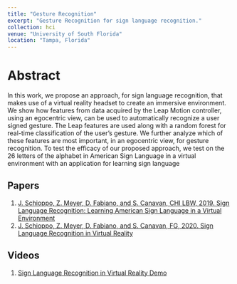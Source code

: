 ```yaml
---
title: "Gesture Recognition"
excerpt: "Gesture Recognition for sign language recognition."
collection: hci
venue: "University of South Florida"
location: "Tampa, Florida"
---
```


# Abstract
In this work, we propose an approach, for sign language recognition, that makes use of a virtual
reality headset to create an immersive environment. We show how features from data acquired by
the Leap Motion controller, using an egocentric view, can be used to automatically recognize a user
signed gesture. The Leap features are used along with a random forest for real-time classification of
the user’s gesture. We further analyze which of these features are most important, in an egocentric
view, for gesture recognition. To test the efficacy of our proposed approach, we test on the 26 letters of the alphabet in American Sign Language in a virtual environment with an application for learning
sign language

## Papers
1. [J. Schioppo, Z. Meyer, D. Fabiano, and S. Canavan, CHI LBW, 2019. Sign Language Recognition: Learning American Sign Language in a Virtual Environment](/files/CHI_Late_Breaking_2019.pdf)
2. [J. Schioppo, Z. Meyer, D. Fabiano, and S. Canavan, FG, 2020. Sign Language Recognition in Virtual Reality](/files/FG2020_VR_ASL_Deom.pdf)

## Videos
1. [Sign Language Recognition in Virtual Reality Demo](https://www.youtube.com/watch?v=tYG606iDfGs)